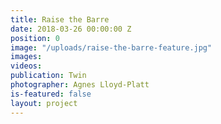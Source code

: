 ```yaml
---
title: Raise the Barre
date: 2018-03-26 00:00:00 Z
position: 0
image: "/uploads/raise-the-barre-feature.jpg"
images:
videos:
publication: Twin
photographer: Agnes Lloyd-Platt
is-featured: false
layout: project
---
```


